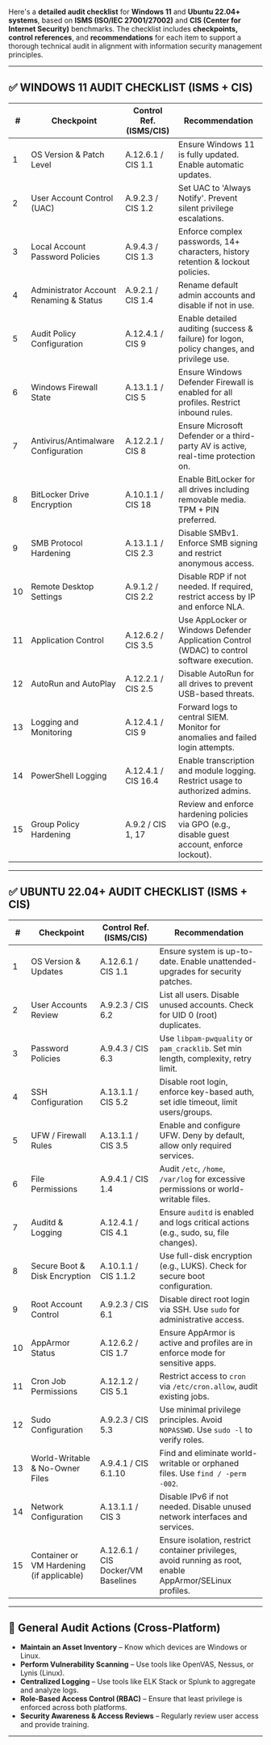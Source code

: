 Here's a **detailed audit checklist** for **Windows 11** and **Ubuntu 22.04+ systems**, based on **ISMS (ISO/IEC 27001/27002)** and **CIS (Center for Internet Security)** benchmarks. The checklist includes **checkpoints, control references**, and **recommendations** for each item to support a thorough technical audit in alignment with information security management principles.

---

## ✅ WINDOWS 11 AUDIT CHECKLIST (ISMS + CIS)

| **#** | **Checkpoint** | **Control Ref. (ISMS/CIS)** | **Recommendation** |
|-------|----------------|------------------------------|---------------------|
| 1 | OS Version & Patch Level | A.12.6.1 / CIS 1.1 | Ensure Windows 11 is fully updated. Enable automatic updates. |
| 2 | User Account Control (UAC) | A.9.2.3 / CIS 1.2 | Set UAC to 'Always Notify'. Prevent silent privilege escalations. |
| 3 | Local Account Password Policies | A.9.4.3 / CIS 1.3 | Enforce complex passwords, 14+ characters, history retention & lockout policies. |
| 4 | Administrator Account Renaming & Status | A.9.2.1 / CIS 1.4 | Rename default admin accounts and disable if not in use. |
| 5 | Audit Policy Configuration | A.12.4.1 / CIS 9 | Enable detailed auditing (success & failure) for logon, policy changes, and privilege use. |
| 6 | Windows Firewall State | A.13.1.1 / CIS 5 | Ensure Windows Defender Firewall is enabled for all profiles. Restrict inbound rules. |
| 7 | Antivirus/Antimalware Configuration | A.12.2.1 / CIS 8 | Ensure Microsoft Defender or a third-party AV is active, real-time protection on. |
| 8 | BitLocker Drive Encryption | A.10.1.1 / CIS 18 | Enable BitLocker for all drives including removable media. TPM + PIN preferred. |
| 9 | SMB Protocol Hardening | A.13.1.1 / CIS 2.3 | Disable SMBv1. Enforce SMB signing and restrict anonymous access. |
| 10 | Remote Desktop Settings | A.9.1.2 / CIS 2.2 | Disable RDP if not needed. If required, restrict access by IP and enforce NLA. |
| 11 | Application Control | A.12.6.2 / CIS 3.5 | Use AppLocker or Windows Defender Application Control (WDAC) to control software execution. |
| 12 | AutoRun and AutoPlay | A.12.2.1 / CIS 2.5 | Disable AutoRun for all drives to prevent USB-based threats. |
| 13 | Logging and Monitoring | A.12.4.1 / CIS 9 | Forward logs to central SIEM. Monitor for anomalies and failed login attempts. |
| 14 | PowerShell Logging | A.12.4.1 / CIS 16.4 | Enable transcription and module logging. Restrict usage to authorized admins. |
| 15 | Group Policy Hardening | A.9.2 / CIS 1, 17 | Review and enforce hardening policies via GPO (e.g., disable guest account, enforce lockout). |

---

## ✅ UBUNTU 22.04+ AUDIT CHECKLIST (ISMS + CIS)

| **#** | **Checkpoint** | **Control Ref. (ISMS/CIS)** | **Recommendation** |
|-------|----------------|------------------------------|---------------------|
| 1 | OS Version & Updates | A.12.6.1 / CIS 1.1 | Ensure system is up-to-date. Enable unattended-upgrades for security patches. |
| 2 | User Accounts Review | A.9.2.3 / CIS 6.2 | List all users. Disable unused accounts. Check for UID 0 (root) duplicates. |
| 3 | Password Policies | A.9.4.3 / CIS 6.3 | Use `libpam-pwquality` or `pam_cracklib`. Set min length, complexity, retry limit. |
| 4 | SSH Configuration | A.13.1.1 / CIS 5.2 | Disable root login, enforce key-based auth, set idle timeout, limit users/groups. |
| 5 | UFW / Firewall Rules | A.13.1.1 / CIS 3.5 | Enable and configure UFW. Deny by default, allow only required services. |
| 6 | File Permissions | A.9.4.1 / CIS 1.4 | Audit `/etc`, `/home`, `/var/log` for excessive permissions or world-writable files. |
| 7 | Auditd & Logging | A.12.4.1 / CIS 4.1 | Ensure `auditd` is enabled and logs critical actions (e.g., sudo, su, file changes). |
| 8 | Secure Boot & Disk Encryption | A.10.1.1 / CIS 1.1.2 | Use full-disk encryption (e.g., LUKS). Check for secure boot configuration. |
| 9 | Root Account Control | A.9.2.3 / CIS 6.1 | Disable direct root login via SSH. Use `sudo` for administrative access. |
| 10 | AppArmor Status | A.12.6.2 / CIS 1.7 | Ensure AppArmor is active and profiles are in enforce mode for sensitive apps. |
| 11 | Cron Job Permissions | A.12.1.2 / CIS 5.1 | Restrict access to `cron` via `/etc/cron.allow`, audit existing jobs. |
| 12 | Sudo Configuration | A.9.2.3 / CIS 5.3 | Use minimal privilege principles. Avoid `NOPASSWD`. Use `sudo -l` to verify roles. |
| 13 | World-Writable & No-Owner Files | A.9.4.1 / CIS 6.1.10 | Find and eliminate world-writable or orphaned files. Use `find / -perm -002`. |
| 14 | Network Configuration | A.13.1.1 / CIS 3 | Disable IPv6 if not needed. Disable unused network interfaces and services. |
| 15 | Container or VM Hardening (if applicable) | A.12.6.1 / CIS Docker/VM Baselines | Ensure isolation, restrict container privileges, avoid running as root, enable AppArmor/SELinux profiles. |

---

## 📌 General Audit Actions (Cross-Platform)

- **Maintain an Asset Inventory** – Know which devices are Windows or Linux.
- **Perform Vulnerability Scanning** – Use tools like OpenVAS, Nessus, or Lynis (Linux).
- **Centralized Logging** – Use tools like ELK Stack or Splunk to aggregate and analyze logs.
- **Role-Based Access Control (RBAC)** – Ensure that least privilege is enforced across both platforms.
- **Security Awareness & Access Reviews** – Regularly review user access and provide training.

---

